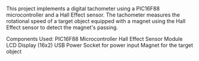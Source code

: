 This project implements a digital tachometer using a PIC16F88 microcontroller and a Hall Effect sensor. The tachometer measures the rotational speed of a target object equipped with a magnet using the Hall Effect sensor to detect the magnet's passing.

Components Used:
PIC16F88 Microcontroller
Hall Effect Sensor Module
LCD Display (16x2)
USB Power Socket for power input
Magnet for the target object
